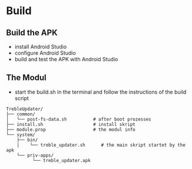 # Build
## Build the APK
- install Android Studio
- configure Android Studio
- build and test the APK with Android Studio

## The Modul
- start the build.sh in the terminal and follow the instructions of the build script

```
TrebleUpdater/
├── common/
│   └── post-fs-data.sh          # after boot prozesses
├── install.sh                   # install skript
├── module.prop                  # the modul info
└── system/
    ├── bin/
    |    └── treble_updater.sh      # the main skript startet by the apk
    └── priv-apps/
          └── treble_updater.apk
```

